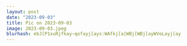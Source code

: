 ```yaml
---
layout: post
date: "2023-09-03"
title: Pic on 2023-09-03
image: 2023-09-03.jpeg
blurhash: ebJ[P1xuRjfkay~qofayj[ays:WAfkj[a|WBj[WBj[ayWVoLayj[ay
---
```



